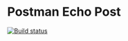 # Postman Echo Post
[![Build status](https://ci.appveyor.com/api/projects/status/2dsgurj39rk9yvt1/branch/master?svg=true)](https://ci.appveyor.com/project/tvkosa/auto-1-2-3-postman-echo-post/branch/master)
